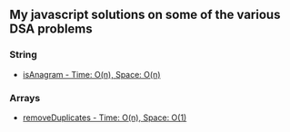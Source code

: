 ## My javascript solutions on some of the various DSA problems

### String

- [isAnagram - Time: O(n), Space: O(n) ](https://github.com/varshney-himanshu/dsa/blob/main/javascript/anagram.js)

### Arrays

- [removeDuplicates - Time: O(n), Space: O(1) ](https://github.com/varshney-himanshu/dsa/blob/main/javascript/removeDuplicates.js)
